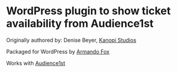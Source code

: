 # WordPress plugin to show ticket availability from Audience1st

Originally authored by: Denise Beyer, [Kanopi Studios](https://kanopistudios.com)

Packaged for WordPress by [Armando Fox](https://github.com/armandofox)

Works with [Audience1st](https://audience1st.com)


